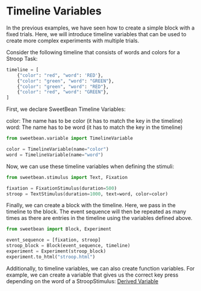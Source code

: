 # Timeline Variables

In the previous examples, we have seen how to create a simple block with a fixed trials. Here, we will introduce
timeline variables that can be used to create more complex experiments with multiple trials.

Consider the following timeline that consists of words and colors for a Stroop Task:

```python
timeline = [
    {"color": "red", "word": 'RED'},
    {"color": "green", "word": "GREEN"},
    {"color": "green", "word": "RED"},
    {"color": "red", "word": "GREEN"},
]
```

First, we declare SweetBean Timeline Variables:

color: The name has to be color (it has to match the key in the timeline)
word: The name has to be word (it has to match the key in the timeline)

```python
from sweetbean.variable import TimelineVariable

color = TimelineVariable(name="color")
word = TimelineVariable(name="word")


```

Now, we can use these timeline variables when defining the stimuli:

```python
from sweetbean.stimulus import Text, Fixation

fixation = FixationStimulus(duration=500)
stroop = TextStimulus(duration=1000, text=word, color=color)
```

Finally, we can create a block with the timeline. Here, we pass in the timeline to the block. The event sequence will
then be repeated as many times as there are entries in the timeline using the variables defined above.

```python
from sweetbean import Block, Experiment

event_sequence = [fixation, stroop]
stroop_block = Block(event_sequence, timeline)
experiment = Experiment(stroop_block)
experiment.to_html("stroop.html")

```

Additionally, to timeline variables, we can also create function variables. For example, we can create a variable that gives us the correct key press depending on the word of a StroopStimulus:
[Derived Variable](./function_variables.md)